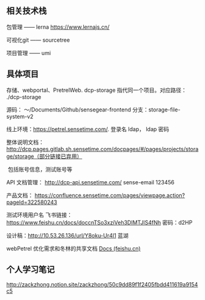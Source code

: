 ## 相关技术栈

包管理 —— lerna https://www.lernajs.cn/

可视化git —— sourcetree 

项目管理 —— umi

## 具体项目

存储、webportal、PretrelWeb. dcp-storage 指代同一个项目。对应路径： ./dcp-storage

源码： ～/Documents/Github/sensegear-frontend  分支：storage-file-system-v2

线上环境：https://petrel.sensetime.com/. 登录名 ldap， ldap 密码

整体说明文档：http://dcp.pages.gitlab.sh.sensetime.com/docpages/#/pages/projects/storage/storage（部分链接已弃用）

​		包括账号信息，测试账号等



API 文档管理： http://dcp-api.sensetime.com/ sense-email 123456

产品文档： https://confluence.sensetime.com/pages/viewpage.action?pageId=322580243

测试环境用户名 飞书链接：https://www.feishu.cn/docs/doccnTSo3xziVeh3DIMTJlS4fNh   密码：d2HP

设计稿：http://10.53.26.136/url/Y8oku-Ur4l1 蓝湖



webPetrel 优化需求和冬林的共享文档 [Docs (feishu.cn)](https://www.feishu.cn/docs/doccnkcmfcxqy3afl4qEn7vk5je)



## 个人学习笔记

http://zackzhong.notion.site/zackzhong/50c9dd89f1f2405fbdd411619a9154c5